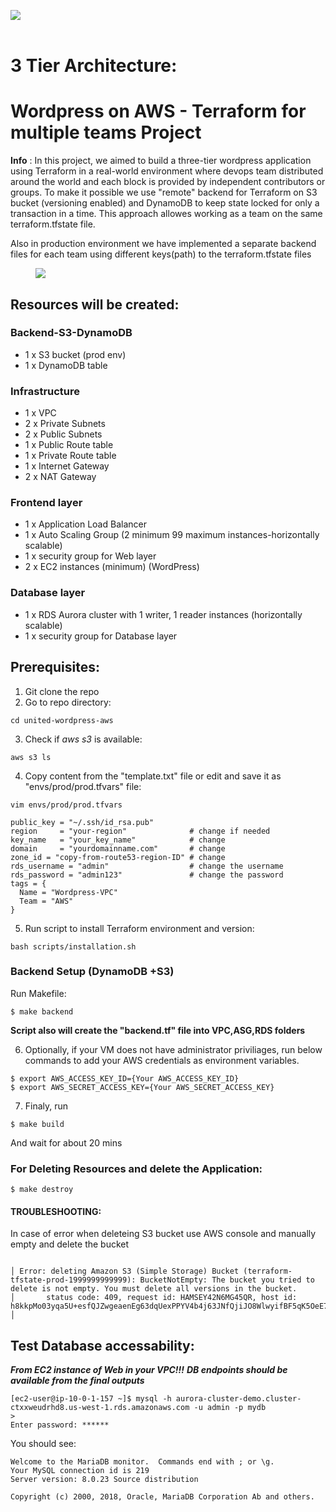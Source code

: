 <img src="https://github.com/devops-cloud-group/united-wordpress-aws/badge.svg?branch=main"><br>
<br>
# 3 Tier Architecture:
# Wordpress on AWS - Terraform for multiple teams Project 

**Info** : 
In this project, we aimed to build a three-tier wordpress application using Terraform in a real-world environment where devops team distributed around the world and each block is provided by independent contributors or groups. 
 To make it possible we use "remote" backend for Terraform on S3 bucket (versioning enabled) and DynamoDB to keep state locked for only a transaction in a time. This approach allowes working as a team  on the same terraform.tfstate file.

 Also in production environment we have implemented a separate backend files for each team using different keys(path) to the terraform.tfstate files
<figure>
<img src="https://www.wellarchitectedlabs.com/Reliability/300_Testing_for_Resiliency_of_EC2_RDS_and_S3/Images/ThreeTierArchitecture.png">
</figure>

## Resources will be created:

### Backend-S3-DynamoDB
* 1 x S3 bucket (prod env)
* 1 x DynamoDB table

### Infrastructure
* 1 x VPC 
* 2 x Private Subnets 
* 2 x Public Subnets 
* 1 x Public Route table 
* 1 x Private Route table
* 1 x Internet Gateway 
* 2 x NAT Gateway  

### Frontend layer

* 1 x Application Load Balancer 
* 1 x Auto Scaling Group (2 minimum 99 maximum instances-horizontally scalable) 
* 1 x security group for Web layer 
* 2 x EC2 instances (minimum) (WordPress)


### Database layer

* 1 x RDS Aurora cluster with 1 writer, 1 reader instances (horizontally scalable)
* 1 x security group for Database layer  


## Prerequisites: 
1. Git clone the repo
2. Go to repo directory:
```shell
cd united-wordpress-aws
```

3. Check if  *aws s3*  is available:
```shell
aws s3 ls
```

4. Copy content from the "template.txt" file or edit and save it as "envs/prod/prod.tfvars" file:

```shell 
vim envs/prod/prod.tfvars
```

```shell 
public_key = "~/.ssh/id_rsa.pub"
region     = "your-region"              # change if needed
key_name   = "your_key_name"            # change
domain     = "yourdomainname.com"       # change
zone_id = "copy-from-route53-region-ID" # change
rds_username = "admin"                  # change the username 
rds_password = "admin123"               # change the password 
tags = {
  Name = "Wordpress-VPC"
  Team = "AWS"
}
```
5. Run script to install Terraform environment and version:

```shell
bash scripts/installation.sh
```
### Backend Setup (DynamoDB +S3)
Run Makefile:

```shell
$ make backend
```
**Script also will create  the "backend.tf" file into VPC,ASG,RDS folders**


6. Optionally, if your VM does not have administrator priviliages, run below commands to add your AWS credentials as environment variables.

```shell 
$ export AWS_ACCESS_KEY_ID={Your AWS_ACCESS_KEY_ID} 
$ export AWS_SECRET_ACCESS_KEY={Your AWS_SECRET_ACCESS_KEY} 

```

7. Finaly, run 
```shell
$ make build
```
And wait for about 20 mins


### For Deleting Resources and delete the Application:

```shell
$ make destroy

```
#### TROUBLESHOOTING: 

In case of error when deleteing S3 bucket use AWS console and manually empty and delete the bucket
```shell

│ Error: deleting Amazon S3 (Simple Storage) Bucket (terraform-tfstate-prod-1999999999999): BucketNotEmpty: The bucket you tried to delete is not empty. You must delete all versions in the bucket.
│       status code: 409, request id: HAMSEY42N6MG45QR, host id: h8kkpMo03yqa5U+esfQJZwgeaenEg63dqUexPPYV4b4j63JNfQjiJO8WlwyifBF5qK5OeE7ZXlU=
│ 
```

## Test Database accessability: 

***From EC2 instance of Web in your VPC!!!***
***DB endpoints should be available from the final outputs***

```shell 
[ec2-user@ip-10-0-1-157 ~]$ mysql -h aurora-cluster-demo.cluster-ctxxweudrhd8.us-west-1.rds.amazonaws.com -u admin -p mydb
>
Enter password: ******
```
You should see:

```shell 
Welcome to the MariaDB monitor.  Commands end with ; or \g.
Your MySQL connection id is 219
Server version: 8.0.23 Source distribution

Copyright (c) 2000, 2018, Oracle, MariaDB Corporation Ab and others.

```
